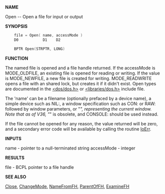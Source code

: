 
**NAME**

Open -- Open a file for input or output

**SYNOPSIS**

```c
    file = Open( name, accessMode )
    D0           D1    D2

    BPTR Open(STRPTR, LONG)

```
**FUNCTION**

The named file is opened and a file handle returned.  If the
accessMode is MODE_OLDFILE, an existing file is opened for reading
or writing. If the value is MODE_NEWFILE, a new file is created for
writing. MODE_READWRITE opens a file with an shared lock, but
creates it if it didn't exist.  Open types are documented in the
[&#060;dos/dos.h&#062;](_OOVX) or [&#060;libraries/dos.h&#062;](_OQOX) include file.

The 'name' can be a filename (optionally prefaced by a device
name), a simple device such as NIL:, a window specification such as
CON: or RAW: followed by window parameters, or &#034;*&#034;, representing the
current window.  Note that as of V36, &#034;*&#034; is obsolete, and CONSOLE:
should be used instead.

If the file cannot be opened for any reason, the value returned
will be zero, and a secondary error code will be available by
calling the routine [IoErr](IoErr).

**INPUTS**

name       - pointer to a null-terminated string
accessMode - integer

**RESULTS**

file - BCPL pointer to a file handle

**SEE ALSO**

[Close](Close), [ChangeMode](ChangeMode), [NameFromFH](NameFromFH), [ParentOfFH](ParentOfFH), [ExamineFH](ExamineFH)
